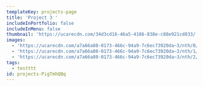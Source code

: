 ```yaml
---
templateKey: projects-page
title: 'Project 3 '
includeInPortfolio: false
includeInMenu: false
thumbnail: 'https://ucarecdn.com/34d3cd16-46a5-4186-838e-c88e921cd833/'
images:
  - 'https://ucarecdn.com/a7a66a80-0173-466c-94a9-7c6ec73920da~3/nth/0/'
  - 'https://ucarecdn.com/a7a66a80-0173-466c-94a9-7c6ec73920da~3/nth/1/'
  - 'https://ucarecdn.com/a7a66a80-0173-466c-94a9-7c6ec73920da~3/nth/2/'
tags:
  - testttt
id: projects-PigTmhQBq
---
```


